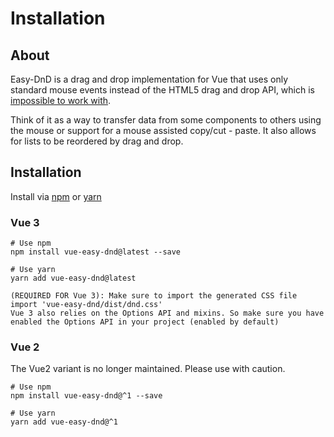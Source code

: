 # Installation

## About
Easy-DnD is a drag and drop implementation for Vue that uses only standard mouse events instead of the HTML5 drag and drop API, which is [impossible to work with](https://www.quirksmode.org/blog/archives/2009/09/the_html5_drag.html).

Think of it as a way to transfer data from some components to others using the mouse or support for a mouse assisted copy/cut - paste. It also allows for lists to be reordered by drag and drop.


## Installation

Install via [npm](https://npmjs.com) or [yarn](https://yarnpkg.com)


### Vue 3

```
# Use npm
npm install vue-easy-dnd@latest --save

# Use yarn
yarn add vue-easy-dnd@latest

(REQUIRED FOR Vue 3): Make sure to import the generated CSS file
import 'vue-easy-dnd/dist/dnd.css'
Vue 3 also relies on the Options API and mixins. So make sure you have enabled the Options API in your project (enabled by default)
```


### Vue 2
The Vue2 variant is no longer maintained. Please use with caution.
```
# Use npm
npm install vue-easy-dnd@^1 --save

# Use yarn
yarn add vue-easy-dnd@^1
```

